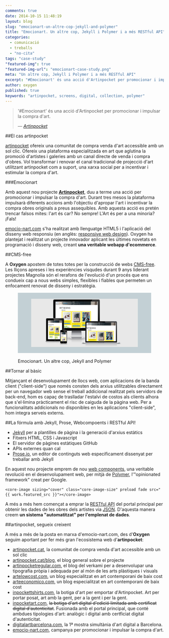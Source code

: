 ```yaml
---
comments: true
date: 2014-10-15 11:48:19
layout: blog
slug: "emocionart-un-altre-cop-jekyll-and-polymer"
title: "Emocionart. Un altre cop, Jekyll i Polymer i a més RESTful API"
categories: 
  - comunicació
  - treballs
  - "no-cita"
tags: "case-study"
"featured-img": true
"featured-img-url": "emocionart-case-study.png"
meta: "Un altre cop, Jekyll i Polymer i a més RESTful API"
excerpt: "#Emocionart' és una acció d'Artinpocket per promocionar i impulsar la compra d'art."
author: oxygen
published: true
keywords: "artinpocket, screens, digital, collection, polymer"
---
```



>'#Emocionart' és una acció d'Artinpocket per promocionar i impulsar la compra d'art.<footer>&mdash; <cite><a href="{{ page.url }}" title="{{ page.title }}">Artinpocket</a></cite></footer>

##El cas artinpocket

[artinpocket](/artipocket-la-comunitat-de-compra-venda-d-art-accessible-amb-un-sol-clic/ "Artinpocket, la comunitat de compra venda d'art accessible amb un sol clic") ofereix una comunitat de compra venda d'art accessible amb un sol clic. Ofereix una plataforma especialitzada en art que aglutina la promoció d'artistes i galeries amb un canal directe de venda i compra d'obres. Vol transformar i renovar el canal tradicional de projecció d'art utilitzant artinpocket com a suport, una xarxa social per a incentivar i estimular la compra d'art.

###Emocionart

Amb aquest nou projecte **[Artinpocket](http://www.artinpocket.cat/)**, duu a terme una acció per promocionar i impulsar la compra d'art. Durant tres mesos la plataforma impulsarà diferents accions amb l'objectiu d'apropar l'art i incentivar la compra obres originals a preus assequibles. Amb aquesta acció es pretén trencar falsos mites: l'art és car? No sempre! L'Art és per a una minoria? ¡Fals!

[emocio-nart.com](http://www.emocio-nart.com/ "#Emocionart &middot; Descubre, emociónate y compra obras de arte ") s'ha realitzat amb llenguatge HTML5 i l'aplicació del disseny web responsiu (en anglès: [responsive web design](http://en.wikipedia.org/wiki/Responsive_web_design "Responsive web desgin - Wikipedia the free encyclopedia")). Oxygen ha plantejat i realitzat un projecte innovador aplicant les últimes novetats en programació i disseny web, creant **una veritable webapp d'ecommerce**.

##CMS-free

A **Oxygen** apostem de totes totes per la construcció de webs [CMS-free](/oxygen-un-web-cms-free). Les lliçons apreses i les experiències visqudes durant 9 anys liderant projectes Magnolia són el rerafons de l'evolució d'un procés que ens condueix cap a nous webs simples, flexibles i fiables que permeten un enfocament renovat de disseny i estratègia.

<figure class="hidden-xs hidden-sm ox_animate_when_almost_visible ox_right-to-left"><img src="/assets/img/emocionart-full-width-snapshot.png" /><figcaption><p>Emocionart. Un altre cop, Jekyll and Polymer</p></figcaption></figure>

##Tornar al bàsic

Mitjançant el desenvolupament de llocs web, com aplicacions de la banda client ("client-side") que només consten dels arxius utilitzables directament per un navegador web sense el treball addicional realitzat pels servidors de back-end, hom es capaç de traslladar l'estalvi de costos als clients alhora que s'el·limina pràcticament el risc de caiguda de la pàgina web. Per a funcionalitats addicionals no disponibles en les aplicacions "client-side", hom integra serveis externs.

##La fórmula amb Jekyll, Prose, Webcompoents i RESTful API!

- [Jekyll](http://jekyllrb.com/ "Jekyll &bull; Simple, blog-aware, static sites") per a plantilles de pàgina i la generació d'arxius estàtics
- Fitxers HTML, CSS i Javascript
- El servidor de pàgines estàtiques GitHub
- APIs externes quan cal
- [Prose.io](http://prose.io/ "Prose &middot; A Content Editor for GitHub"), un editor de continguts web específicament dissenyat per treballar amb Jekyll

En aquest nou projecte emprem de nou [web components](http://webcomponents.org/ "WebComponents.org"), una veritable revolució en el desenvolupament web, per mitjà de [Polymer](http://www.polymer-project.org/ "Welcome - Polymer"), l'"opinionated framework" creat per Google.

<pre><code>&#60;core-image sizing="cover" class="core-image-size" preload fade src="&#123;&#123; work.featured_src &#125;&#125;"&#62;&#60;/core-image&#62;</code></pre>

A més a més hem començat a emprar la [RESTful API](http://en.wikipedia.org/wiki/Representational_state_transfer "Representational state transfer - Wikipedia, the free encyclopedia") del portal principal per obtenir les dades de les obres dels artistes via [JSON](http://en.wikipedia.org/wiki/JSON "JSON - Wikipedia, the free encyclopedia"). D'aquesta manera creem **un sistema "automatitzat" per l'emplenat de dades**. 

##artinpocket, segueix creixent

A més a més de la posta en marxa d'emocio-nart.com, des d'**Oxygen** seguim aportant per fer més gran l'ecosistema web d'**artinpocket**:

- [artinpocket.cat](http://www.artinpocket.cat/), la comunitat de compra venda d'art accessible amb un sol clic
- [artinpocket.cat/blog](http://www.artinpocket.cat/blog/), el blog general sobre el projecte
- [artinpocketregular.com](http://www.artinpocketregular.com/), el blog del verkami per a desenvolupar una tipografia pròpia i adequada per al món de les arts plàstiques i visuals
- [artelowcost.com](http://www.artelowcost.com/), un blog especialitzat en art contemporani de baix cost
- [arteeconomico.com](http://www.arteeconomico.com/), un blog especialitzat en art contemporani de baix cost
- [inpockettshirts.com](http://www.inpockettshirts.com/), la botiga d'art per emportar d'Artinpocket. Art per portar posat, art amb la gent, per a la gent i per la gent.
- [inpocketart.com](http://www.inpocketart.com/), ~~la botiga d'art digital d'edició limitada amb certificat digital d'autenticitat~~. Fusionada amb el portal principal, que conté ambdues tipologies d'art: analògic i digital amb certficiat digital d'autenticitat.
- [digitalartbarcelona.com](http://www.digitalartbarcelona.com/), la 1ª mostra simultània d'art digital a Barcelona.
- [emocio-nart.com](http://www.emocio-nart.com/), campanya per promocionar i impulsar la compra d'art.
